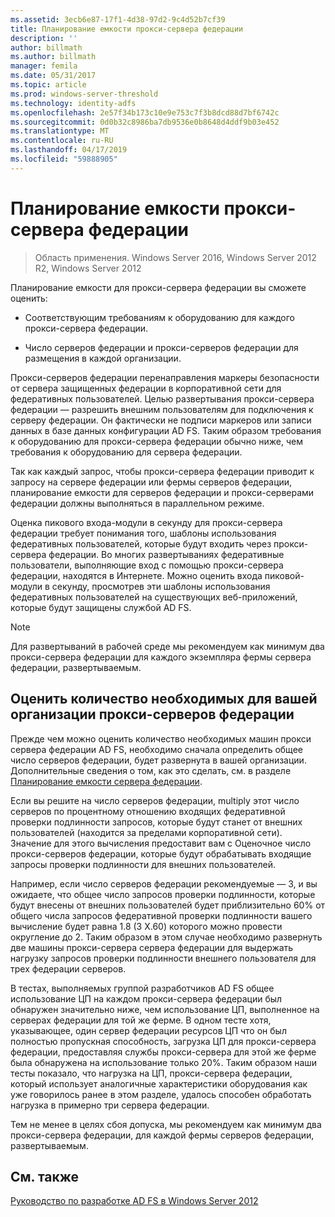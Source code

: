 ```yaml
---
ms.assetid: 3ecb6e87-17f1-4d38-97d2-9c4d52b7cf39
title: Планирование емкости прокси-сервера федерации
description: ''
author: billmath
ms.author: billmath
manager: femila
ms.date: 05/31/2017
ms.topic: article
ms.prod: windows-server-threshold
ms.technology: identity-adfs
ms.openlocfilehash: 2e57f34b173c10e9e753c7f3b8dcd88d7bf6742c
ms.sourcegitcommit: 0d0b32c8986ba7db9536e0b8648d4ddf9b03e452
ms.translationtype: MT
ms.contentlocale: ru-RU
ms.lasthandoff: 04/17/2019
ms.locfileid: "59888905"
---
```

# <a name="planning-for-federation-server-proxy-capacity"></a>Планирование емкости прокси-сервера федерации

>Область применения. Windows Server 2016, Windows Server 2012 R2, Windows Server 2012

Планирование емкости для прокси-сервера федерации вы сможете оценить:  
  
-   Соответствующим требованиям к оборудованию для каждого прокси-сервера федерации.  
  
-   Число серверов федерации и прокси-серверов федерации для размещения в каждой организации.  
  
Прокси-серверов федерации перенаправления маркеры безопасности от сервера защищенных федерации в корпоративной сети для федеративных пользователей. Целью развертывания прокси-сервера федерации — разрешить внешним пользователям для подключения к серверу федерации. Он фактически не подписи маркеров или записи данных в базе данных конфигурации AD FS. Таким образом требования к оборудованию для прокси-сервера федерации обычно ниже, чем требования к оборудованию для сервера федерации.  
  
Так как каждый запрос, чтобы прокси-сервера федерации приводит к запросу на сервере федерации или фермы серверов федерации, планирование емкости для серверов федерации и прокси-серверами федерации должны выполняться в параллельном режиме.  
  
Оценка пикового входа\-модули в секунду для прокси-сервера федерации требует понимания того, шаблоны использования федеративных пользователей, которые будут входить через прокси-сервера федерации. Во многих развертываниях федеративные пользователи, выполняющие вход с помощью прокси-сервера федерации, находятся в Интернете. Можно оценить входа пиковой\-модули в секунду, просмотрев эти шаблоны использования федеративных пользователей на существующих веб-приложений, которые будут защищены службой AD FS.  
  
> [!NOTE]  
> Для развертываний в рабочей среде мы рекомендуем как минимум два прокси-сервера федерации для каждого экземпляра фермы сервера федерации, развертываемым.  
  
## <a name="estimate-the-number-of-federation-server-proxies-required-for-your-organization"></a>Оценить количество необходимых для вашей организации прокси-серверов федерации  
Прежде чем можно оценить количество необходимых машин прокси сервера федерации AD FS, необходимо сначала определить общее число серверов федерации, будет развернута в вашей организации. Дополнительные сведения о том, как это сделать, см. в разделе [Планирование емкости сервера федерации](Planning-for-Federation-Server-Capacity.md).  
  
Если вы решите на число серверов федерации, multiply этот число серверов по процентному отношению входящих федеративной проверки подлинности запросов, которые будут станет от внешних пользователей \(находится за пределами корпоративной сети\). Значение для этого вычисления предоставит вам с Оценочное число прокси-серверов федерации, которые будут обрабатывать входящие запросы проверки подлинности для внешних пользователей.  
  
Например, если число серверов федерации рекомендуемые — 3, и вы ожидаете, что общее число запросов проверки подлинности, которые будут внесены от внешних пользователей будет приблизительно 60% от общего числа запросов федеративной проверки подлинности вашего вычисление будет равна 1.8 \(3 X.60\) которого можно провести округление до 2.  Таким образом в этом случае необходимо развернуть две машины прокси-сервера сервера федерации для выдержать нагрузку запросов проверки подлинности внешнего пользователя для трех федерации серверов.  
  
В тестах, выполняемых группой разработчиков AD FS общее использование ЦП на каждом прокси-сервера федерации был обнаружен значительно ниже, чем использование ЦП, выполненное на серверах федерации для той же ферме.  В одном тесте хотя, указывающее, один сервер федерации ресурсов ЦП что он был полностью пропускная способность, загрузка ЦП для прокси-сервера федерации, предоставляя службы прокси-сервера для этой же ферме была обнаружена на использование только 20%. Таким образом наши тесты показало, что нагрузка на ЦП, прокси-сервера федерации, который использует аналогичные характеристики оборудования как уже говорилось ранее в этом разделе, удалось способен обработать нагрузка в примерно три сервера федерации.  
  
Тем не менее в целях сбоя допуска, мы рекомендуем как минимум два прокси-сервера федерации, для каждой фермы серверов федерации, развертываемым.  
  
## <a name="see-also"></a>См. также
[Руководство по разработке AD FS в Windows Server 2012](AD-FS-Design-Guide-in-Windows-Server-2012.md)
